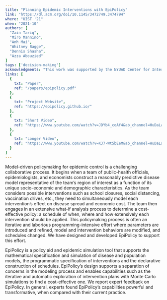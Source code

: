 ```yaml
---
title: "Planning Epidemic Interventions with EpiPolicy"
link: "https://dl.acm.org/doi/10.1145/3472749.3474794"
where: "UIST '21"
when: "2021-10"
authors: [
  "Zain Tariq",
  "Miro Mannino",
  "Anh Mai",
  "Whitney Bagge",
  "Dennis Shasha",
  "Azza Abouzied"
]
tags: ['decision-making']
acknowledgments: "This work was supported by the NYUAD Center for Interacting Urban Networks (CITIES), funded by Tamkeen under the NYUAD Research Institute Award CG001, by the Swiss Re Institute under the Quantum Cities™ initiative, and by the NYUAD COVID-19 Facilitator Research Fund"
links: [
  {
    txt: "Paper",
    ref: "/papers/epipolicy.pdf"
  },
  {
    txt: "Project Website",
    ref: "https://epipolicy.github.io/"
  },
  {
    txt: "Short Video",
    ref: "https://www.youtube.com/watch?v=JDYb4_coAf4&ab_channel=HuDaLab-NYUAD"
  },
  {
    txt: "Longer Video",
    ref: "https://www.youtube.com/watch?v=KJ7-Wt5bEeM&ab_channel=HuDaLab-NYUAD"
  }
]
--- 
```

Model-driven policymaking for epidemic control is a challenging collaborative process. It begins when a team of public-health officials, epidemiologists, and economists construct a reasonably predictive disease model representative of the team’s region of interest as a function of its unique socio-economic and demographic characteristics. As the team considers possible interventions such as school closures, social distancing, vaccination drives, etc., they need to simultaneously model each intervention’s effect on disease spread and economic cost. The team then engages in an extensive what-if analysis process to determine a cost-effective policy: a schedule of when, where and how extensively each intervention should be applied. This policymaking process is often an iterative and laborious programming-intensive effort where parameters are introduced and refined, model and intervention behaviors are modified, and schedules changed. We have designed and developed EpiPolicy to support this effort.

EpiPolicy is a policy aid and epidemic simulation tool that supports the mathematical specification and simulation of disease and population models, the programmatic specification of interventions and the declarative construction of schedules. EpiPolicy’s design supports a separation of concerns in the modeling process and enables capabilities such as the iterative and automatic exploration of intervention plans with Monte Carlo simulations to find a cost-effective one. We report expert feedback on EpiPolicy. In general, experts found EpiPolicy’s capabilities powerful and transformative, when compared with their current practice.